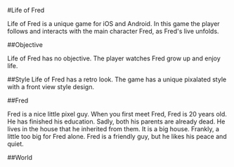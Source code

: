 #Life of Fred

Life of Fred is a unique game for iOS and Android. In this game the player follows and interacts with the main character Fred, as Fred's live unfolds.

##Objective

Life of Fred has no objective. The player watches Fred grow up and enjoy life.

##Style
Life of Fred has a retro look. The game has a unique pixalated style with a front view style design.

##Fred

Fred is a nice little pixel guy. When you first meet Fred, Fred is 20 years old. He has finished his education. Sadly, both his parents are already dead. He lives in the house that he inherited from them. It is a big house. Frankly, a little too big for Fred alone. Fred is a friendly guy, but he likes his peace and quiet.

##World


